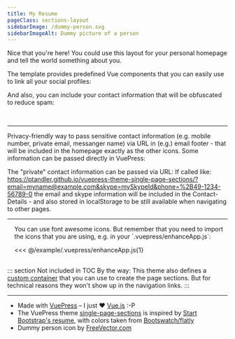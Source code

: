 ```yaml
---
title: My Resume
pageClass: sections-layout
sidebarImage: /dummy-person.svg
sidebarImageAlt: Dummy picture of a person
---
```


<PageSection id="welcome" title="Single Page Example">

Nice that you're here! You could use this layout for your personal homepage and tell the world something about you.

The template provides predefined Vue components that you can easily use to link all your social profiles:

<Social-LinkedIn id="myid" />
<Social-XING id="myid" />
<Social-Facebook id="myid" />
<Social-GitHub id="myid" />
<Social-Twitter id="myid" />
<Social-Telegram id="myid" />
<Social-Keybase id="myid" />
<Social-ResearchGate id="myid" />
<Social-ORCID id="myid" />

And also, you can include your contact information that will be obfuscated to reduce spam:

<Contact-Phone title="Telefon" country="49" city="1234" number="56789" />
<br/>
<Contact-Email name="someone" domain="example.com" /> <!-- webmaster is the default name -->

</PageSection>

---

<PageSection title="Privacy-friendly Contact Information">

Privacy-friendly way to pass sensitive contact information (e.g. mobile number, private email, messanger name) via URL in (e.g.) email footer - that will
be included in the homepage exactly as the other icons. Some information can be passed directly in VuePress:

<Contact-Details
    :email_as_icon="false" 
    :phone_as_icon="false"
    linkedin="myid"
    xing="myid"
    github="myid"
    keybase="myid"
    twitter="myid"
    researchgate="myid"
    />

The "private" contact information can be passed via URL:
If called like: https://ptandler.github.io/vuepress-theme-single-page-sections/?email=myname@example.com&skype=mySkypeId&phone=%2B49-1234-56789-0
the email and skype information will be included in the Contact-Details - and also stored in localStorage to be still available when navigating to other pages.

</PageSection>

---

<PageSection title="Font Awesome Icons">

<v-icon name="book-open" style="float: right; margin: 0 0 1rem 1rem;" scale="4" />
You can use font awesome icons. But remember that you need to import the icons that you are using, e.g. in your `.vuepress/enhanceApp.js`:

<<< @/example/.vuepress/enhanceApp.js{1}

</PageSection>

---

::: section Not included in TOC
By the way: This theme also defines a [custom container](https://vuepress.vuejs.org/guide/markdown.html#custom-containers) that you can use to create the page sections.
But for technical reasons they won't show up in the navigation links.
:::

---

<PageSection title="Credits">

- Made with [VuePress](https://vuepress.vuejs.org/) – I just :heart: [Vue.js](https://vuejs.org/) :-P
- The VuePress theme [single-page-sections](https://github.com/ptandler/vuepress-theme-single-page-sections) is inspired by [Start Bootstrap's resume](https://startbootstrap.com/template-overviews/resume), with colors taken from [Bootswatch/flatly](https://bootswatch.com/3/flatly/)
- Dummy person icon by <a href="https://www.freevector.com/person-icon-set-19087">FreeVector.com</a>

</PageSection>
